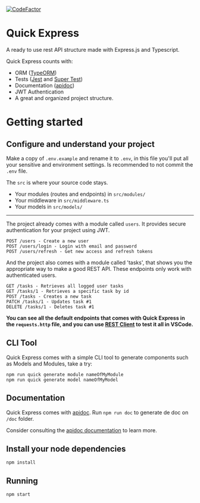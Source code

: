 [![CodeFactor](https://www.codefactor.io/repository/github/scriptaria/quick-express/badge)](https://www.codefactor.io/repository/github/scriptaria/quick-express)

# Quick Express

A ready to use rest API structure made with Express.js and Typescript.

Quick Express counts with:
 * ORM ([TypeORM](https://github.com/typeorm))
 * Tests ([Jest](https://github.com/facebook/jest) and [Super Test](https://github.com/visionmedia/supertest))
 * Documentation ([apidoc](https://apidocjs.com))
 * JWT Authentication
 * A great and organized project structure.

# Getting started

## Configure and understand your project

Make a copy of `.env.example` and rename it to `.env`, in this file you'll put all your sensitive and environment settings. Is recommended to not commit the `.env` file.

The `src` is where your source code stays.
 * Your modules (routes and endpoints) in `src/modules/`
 * Your middleware in `src/middleware.ts`
 * Your models in `src/models/`

------

The project already comes with a module called `users`. It provides secure authentication for your project using JWT.

    POST /users - Create a new user
    POST /users/login - Login with email and password
    POST /users/refresh - Get new access and refresh tokens


And the project also comes with a module called 'tasks', that shows you the appropriate way to make a good REST API. These endpoints only work with authenticated users.

    GET /tasks - Retrieves all logged user tasks
    GET /tasks/1 - Retrieves a specific task by id
    POST /tasks - Creates a new task
    PATCH /tasks/1 - Updates task #1
    DELETE /tasks/1 - Deletes task #1


**You can see all the default endpoints that comes with Quick Express in the `requests.http` file, and you can use [REST Client](https://marketplace.visualstudio.com/items?itemName=humao.rest-client) to test it all in VSCode.**

## CLI Tool

Quick Express comes with a simple CLI tool to generate components such as Models and Modules, take a try:

    npm run quick generate module nameOfMyModule
    npm run quick generate model nameOfMyModel

## Documentation

Quick Express comes with [apidoc](https://apidocjs.com). Run `npm run doc` to generate de doc on `/doc` folder.

Consider consulting the [apidoc documentation](https://apidocjs.com/#getting-started)  to learn more.

## Install your node dependencies

    npm install

## Running

    npm start




